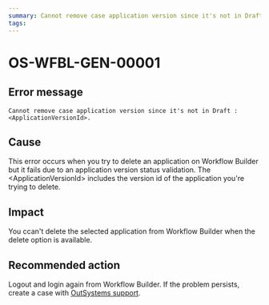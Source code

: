 ```yaml
---
summary: Cannot remove case application version since it's not in Draft : <ApplicationVersionId>.
tags:
---
```


# OS-WFBL-GEN-00001

## Error message

`Cannot remove case application version since it's not in Draft : <ApplicationVersionId>.`

## Cause

This error occurs when you try to delete an application on Workflow Builder but it fails due to an application version status validation.
The &lt;ApplicationVersionId&gt; includes the version id of the application you're trying to delete.

## Impact

You ccan't delete the selected application from Workflow Builder when the delete option is available.

## Recommended action

Logout and login again from Workflow Builder. If the problem persists, create a case with [OutSystems support](https://success.outsystems.com/Support).
